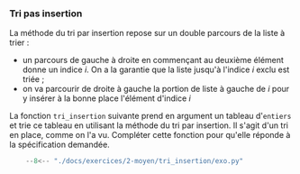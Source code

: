 

### Tri pas insertion 


La méthode du tri par insertion repose sur un double parcours de la liste à trier :

- un parcours de gauche à droite en commençant au deuxième élément donne un indice $i$. On a la garantie que la liste jusqu'à l'indice $i$ exclu est triée ;
- on va parcourir de droite à gauche la portion de liste à gauche de $i$ pour y insérer à la bonne place l'élément d'indice $i$

La fonction `tri_insertion` suivante prend en argument un tableau d'`entiers` et trie ce tableau en utilisant la méthode du tri par insertion. Il s'agit d'un tri en place, comme on l'a vu. Compléter cette fonction pour qu'elle réponde à la spécification demandée.


```python
    --8<-- "./docs/exercices/2-moyen/tri_insertion/exo.py"
```

